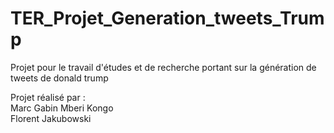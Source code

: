 # TER_Projet_Generation_tweets_Trump
Projet pour le travail d'études et de recherche portant sur la génération de tweets de donald trump

Projet réalisé par :   
Marc Gabin Mberi Kongo   
Florent Jakubowski  

